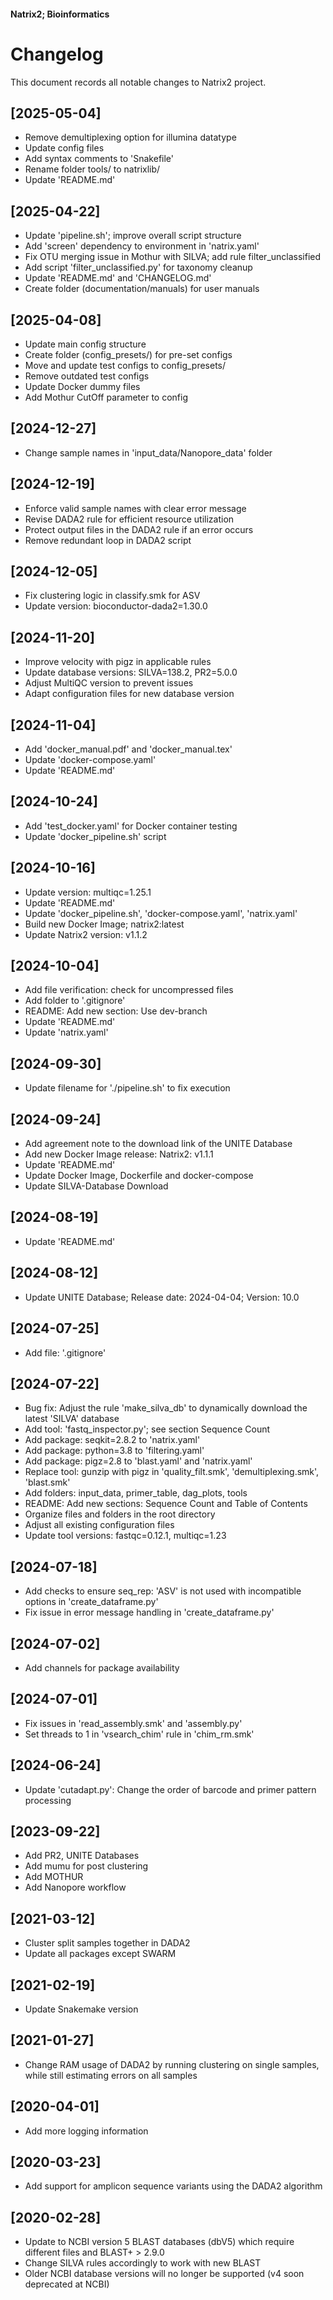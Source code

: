 #### Natrix2; Bioinformatics
# Changelog
This document records all notable changes to Natrix2 project.

## [2025-05-04]
- Remove demultiplexing option for illumina datatype
- Update config files
- Add syntax comments to 'Snakefile'
- Rename folder tools/ to natrixlib/
- Update 'README.md'

## [2025-04-22]
- Update 'pipeline.sh'; improve overall script structure
- Add 'screen' dependency to environment in 'natrix.yaml'
- Fix OTU merging issue in Mothur with SILVA; add rule filter_unclassified
- Add script 'filter_unclassified.py' for taxonomy cleanup
- Update 'README.md' and 'CHANGELOG.md'
- Create folder (documentation/manuals) for user manuals

## [2025-04-08]
- Update main config structure
- Create folder (config_presets/) for pre-set configs
- Move and update test configs to config_presets/
- Remove outdated test configs
- Update Docker dummy files
- Add Mothur CutOff parameter to config

## [2024-12-27]
- Change sample names in 'input_data/Nanopore_data' folder

## [2024-12-19]
- Enforce valid sample names with clear error message
- Revise DADA2 rule for efficient resource utilization
- Protect output files in the DADA2 rule if an error occurs
- Remove redundant loop in DADA2 script

## [2024-12-05]
- Fix clustering logic in classify.smk for ASV
- Update version: bioconductor-dada2=1.30.0

## [2024-11-20]
- Improve velocity with pigz in applicable rules
- Update database versions: SILVA=138.2, PR2=5.0.0
- Adjust MultiQC version to prevent issues
- Adapt configuration files for new database version

## [2024-11-04]
- Add 'docker_manual.pdf' and 'docker_manual.tex'
- Update 'docker-compose.yaml'
- Update 'README.md'

## [2024-10-24]
- Add 'test_docker.yaml' for Docker container testing
- Update 'docker_pipeline.sh' script

## [2024-10-16]
- Update version: multiqc=1.25.1
- Update 'README.md'
- Update 'docker_pipeline.sh', 'docker-compose.yaml', 'natrix.yaml'
- Build new Docker Image; natrix2:latest
- Update Natrix2 version: v1.1.2

## [2024-10-04]
- Add file verification: check for uncompressed files
- Add folder to '.gitignore'
- README: Add new section: Use dev-branch
- Update 'README.md'
- Update 'natrix.yaml'

## [2024-09-30]
- Update filename for './pipeline.sh' to fix execution

## [2024-09-24]
- Add agreement note to the download link of the UNITE Database
- Add new Docker Image release: Natrix2: v1.1.1
- Update 'README.md'
- Update Docker Image, Dockerfile and docker-compose
- Update SILVA-Database Download

## [2024-08-19]
- Update 'README.md'

## [2024-08-12]
- Update UNITE Database; Release date: 2024-04-04; Version: 10.0

## [2024-07-25]
- Add file: '.gitignore'

## [2024-07-22]
- Bug fix: Adjust the rule 'make_silva_db' to dynamically download the latest 'SILVA' database
- Add tool: 'fastq_inspector.py'; see section Sequence Count
- Add package: seqkit=2.8.2 to 'natrix.yaml'
- Add package: python=3.8 to 'filtering.yaml'
- Add package: pigz=2.8 to 'blast.yaml' and 'natrix.yaml'
- Replace tool: gunzip with pigz in 'quality_filt.smk', 'demultiplexing.smk', 'blast.smk'
- Add folders: input_data, primer_table, dag_plots, tools
- README: Add new sections: Sequence Count and Table of Contents
- Organize files and folders in the root directory
- Adjust all existing configuration files
- Update tool versions: fastqc=0.12.1, multiqc=1.23

## [2024-07-18]
- Add checks to ensure seq_rep: 'ASV' is not used with incompatible options in 'create_dataframe.py'
- Fix issue in error message handling in 'create_dataframe.py'

## [2024-07-02]
- Add channels for package availability

## [2024-07-01]
- Fix issues in 'read_assembly.smk' and 'assembly.py'
- Set threads to 1 in 'vsearch_chim' rule in 'chim_rm.smk'

## [2024-06-24]
- Update 'cutadapt.py': Change the order of barcode and primer pattern processing

## [2023-09-22]
- Add PR2, UNITE Databases
- Add mumu for post clustering
- Add MOTHUR
- Add Nanopore workflow

## [2021-03-12]
- Cluster split samples together in DADA2
- Update all packages except SWARM

## [2021-02-19]
- Update Snakemake version

## [2021-01-27]
- Change RAM usage of DADA2 by running clustering on single samples, while still estimating errors on all samples

## [2020-04-01]
- Add more logging information

## [2020-03-23]
- Add support for amplicon sequence variants using the DADA2 algorithm

## [2020-02-28]
- Update to NCBI version 5 BLAST databases (dbV5) which require different files and BLAST+ > 2.9.0
- Change SILVA rules accordingly to work with new BLAST
- Older NCBI database versions will no longer be supported (v4 soon deprecated at NCBI)